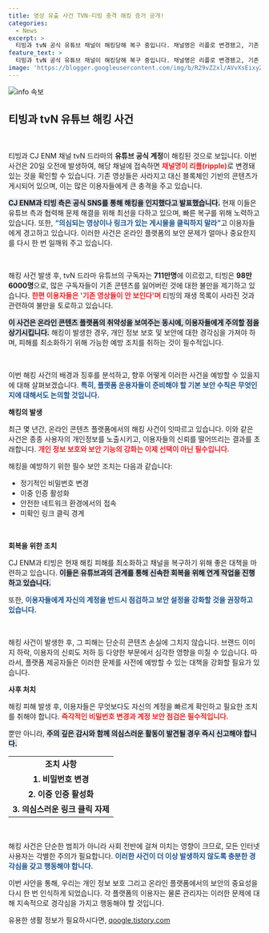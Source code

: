 ```yaml
---
title: 영상 유출 사건 TVN·티빙 충격 해킹 증거 공개!
categories:
  - News
excerpt: >
  티빙과 tvN 공식 유튜브 채널이 해킹당해 복구 중입니다. 채널명은 리플로 변경됐고, 기존 영상은 사라졌습니다. CJ ENM은 문제 해결을 위해 최선을 다하고 있으니, 의심스런 링크는 클릭하지 마세요!
feature_text: >
  티빙과 tvN 공식 유튜브 채널이 해킹당해 복구 중입니다. 채널명은 리플로 변경됐고, 기존 영상은 사라졌습니다. CJ ENM은 문제 해결을 위해 최선을 다하고 있으니, 의심스런 링크는 클릭하지 마세요!
image: 'https://blogger.googleusercontent.com/img/b/R29vZ2xl/AVvXsEixyZcFfHzMRdzZMjFBmAUKJYCLCGyLL1o632UiGVXcaFdKo_bkvkuCioo0uUKlGfBVcT3P84aROyZIXSBEx3Aw5nCQ3pTgDom1WDC4m8eifvWiAmWEEVb4x6G_l8C0QH225ldMjyaFvpxGEBGNO37VmDTDMHGhJPq73UglMfDca1-0aw/s1600/blogspot.png'
---
```


<p><img src="https://blogger.googleusercontent.com/img/b/R29vZ2xl/AVvXsEixyZcFfHzMRdzZMjFBmAUKJYCLCGyLL1o632UiGVXcaFdKo_bkvkuCioo0uUKlGfBVcT3P84aROyZIXSBEx3Aw5nCQ3pTgDom1WDC4m8eifvWiAmWEEVb4x6G_l8C0QH225ldMjyaFvpxGEBGNO37VmDTDMHGhJPq73UglMfDca1-0aw/s1600/blogspot.png" alt="info 속보" /></p>

<h2 data-ke-size="size26">티빙과 tvN 유튜브 해킹 사건</h2>

<p data-ke-size="size16">&nbsp;</p>

<p>티빙과 CJ ENM 채널 tvN 드라마의 <b>유튜브 공식 계정</b>이 해킹된 것으로 보입니다. 이번 사건은 20일 오전에 발생하여, 해당 채널에 접속하면 <b><span style="color: #ee2323;">채널명이 리플(ripple)</span></b>로 변경돼 있는 것을 확인할 수 있습니다. 기존 영상들은 사라지고 대신 블록체인 기반의 콘텐츠가 게시되어 있으며, 이는 많은 이용자들에게 큰 충격을 주고 있습니다. </p>

<p><b><span style="background-color: #21538527;">CJ ENM과 티빙 측은 공식 SNS를 통해 해킹을 인지했다고 발표했습니다.</span></b> 현재 이들은 유튜브 측과 협력해 문제 해결을 위해 최선을 다하고 있으며, 빠른 복구를 위해 노력하고 있습니다. 또한, <b><span style="color: #1a5490;">“의심되는 영상이나 링크가 있는 게시물을 클릭하지 말라”</span></b>고 이용자들에게 경고하고 있습니다. 이러한 사건은 온라인 플랫폼의 보안 문제가 얼마나 중요한지를 다시 한 번 일깨워 주고 있습니다.</p>

<p data-ke-size="size16">&nbsp;</p>

<p>해킹 사건 발생 후, tvN 드라마 유튜브의 구독자는 <b>711만명</b>에 이르렀고, 티빙은 <b>98만6000명</b>으로, 많은 구독자들이 기존 콘텐츠를 잃어버린 것에 대한 불만을 제기하고 있습니다. <b><span style="color: #ee2323;">한편 이용자들은 '기존 영상들이 안 보인다'며</span></b> 티빙의 재생 목록이 사라진 것과 관련하여 불만을 토로하고 있습니다. </p>

<p><b><span style="background-color: #21538527;">이 사건은 온라인 콘텐츠 플랫폼의 취약성을 보여주는 동시에, 이용자들에게 주의할 점을 상기시킵니다.</span></b> 해킹이 발생한 경우, 개인 정보 보호 및 보안에 대한 경각심을 가져야 하며, 피해를 최소화하기 위해 가능한 예방 조치를 취하는 것이 필수적입니다.</p>

<p data-ke-size="size16">&nbsp;</p>

<p>이번 해킹 사건의 배경과 징후를 분석하고, 향후 어떻게 이러한 사건을 예방할 수 있을지에 대해 살펴보겠습니다. <b><span style="color: #1a5490;">특히, 플랫폼 운용자들이 준비해야 할 기본 보안 수칙은 무엇인지에 대해서도 논의할 것입니다.</span></b></p>

<p><b>해킹의 발생</b></p>

<p>최근 몇 년간, 온라인 콘텐츠 플랫폼에서의 해킹 사건이 잇따르고 있습니다. 이와 같은 사건은 종종 사용자의 개인정보를 노출시키고, 이용자들의 신뢰를 떨어뜨리는 결과를 초래합니다. <b><span style="color: #ee2323;">개인 정보 보호와 보안 기능의 강화는 이제 선택이 아닌 필수입니다.</span></b> </p>

<p>해킹을 예방하기 위한 필수 보안 조치는 다음과 같습니다:</p>

<ul>
    <li>정기적인 비밀번호 변경</li>
    <li>이중 인증 활성화</li>
    <li>안전한 네트워크 환경에서의 접속</li>
    <li>미확인 링크 클릭 경계</li>
</ul>

<p data-ke-size="size16">&nbsp;</p>

<p><b>회복을 위한 조치</b></p>

<p>CJ ENM과 티빙은 현재 해킹 피해를 최소화하고 채널을 복구하기 위해 좋은 대책을 마련하고 있습니다. <b><span style="background-color: #21538527;">이들은 유튜브과의 관계를 통해 신속한 회복을 위해 연계 작업을 진행하고 있습니다.</span></b> </p>

<p>또한, <b><span style="color: #1a5490;">이용자들에게 자신의 계정을 반드시 점검하고 보안 설정을 강화할 것을 권장하고 있습니다.</span></b> </p>

<p data-ke-size="size16">&nbsp;</p>

<p>해킹 사건이 발생한 후, 그 피해는 단순히 콘텐츠 손실에 그치지 않습니다. 브랜드 이미지 하락, 이용자의 신뢰도 저하 등 다양한 부문에서 심각한 영향을 미칠 수 있습니다. 따라서, 플랫폼 제공자들은 이러한 문제를 사전에 예방할 수 있는 대책을 강화할 필요가 있습니다. </p>

<p><b>사후 처치</b></p>

<p>해킹 피해 발생 후, 이용자들은 무엇보다도 자신의 계정을 빠르게 확인하고 필요한 조치를 취해야 합니다. <b><span style="color: #ee2323;">즉각적인 비밀번호 변경과 계정 보안 점검은 필수적입니다.</span></b> </p>

<p>뿐만 아니라, <b><span style="background-color: #21538527;">주의 깊은 감시와 함께 의심스러운 활동이 발견될 경우 즉시 신고해야 합니다.</span></b> </p>

<table>
    <tr>
        <td style="text-align: center; height: 17px;"><b>조치 사항</b></td>
    </tr>
    <tr>
        <td style="text-align: center; height: 17px;"><b>1. 비밀번호 변경</b></td>
    </tr>
    <tr>
        <td style="text-align: center; height: 17px;"><b>2. 이중 인증 활성화</b></td>
    </tr>
    <tr>
        <td style="text-align: center; height: 17px;"><b>3. 의심스러운 링크 클릭 자제</b></td>
    </tr>
</table>

<p data-ke-size="size16">&nbsp;</p>

<p>해킹 사건은 단순한 범죄가 아니라 사회 전반에 걸쳐 미치는 영향이 크므로, 모든 인터넷 사용자는 각별한 주의가 필요합니다. <b><span style="color: #1a5490;">이러한 사건이 더 이상 발생하지 않도록 충분한 경각심을 갖고 행동해야 합니다.</span></b> </p>

<p>이번 사안을 통해, 우리는 개인 정보 보호 그리고 온라인 플랫폼에서의 보안의 중요성을 다시 한 번 인식하게 되었습니다. 각 플랫폼의 이용자는 물론 관리자는 이러한 문제에 대해 지속적으로 경각심을 가지고 행동해야 할 것입니다.</p>
유용한 생활 정보가 필요하시다면, <a href="https://qoogle.tistory.com" rel="dofollow">qoogle.tistory.com</a>


